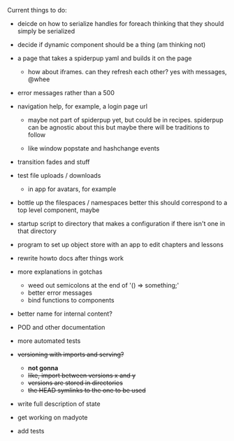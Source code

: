 Current things to do:

* deicde on how to serialize handles for foreach
  thinking that they should simply be serialized

* decide if dynamic component should be a thing
   (am thinking not)

* a page that takes a spiderpup yaml and builds it on the page
  - how about iframes. can they refresh each other?
    yes with messages, @whee

* error messages rather than a 500

* navigation help, for example, a login page url
    - maybe not part of spiderpup yet, but could be in 
      recipes. spiderpup can be agnostic about this
      but maybe there will be traditions to follow
      
    - like window popstate and hashchange events
      
* transition fades and stuff
      
* test file uploads / downloads
    - in app for avatars, for example

* bottle up the filespaces / namespaces better
   this should correspond to a top level component, maybe

* startup script to directory that makes a configuration
  if there isn't one in that directory

* program to set up object store with an app to edit
  chapters and lessons

* rewrite howto docs after things work

* more explanations in gotchas
  - weed out semicolons at the end of '() => something;'
  - better error messages
  - bind functions to components

* better name for internal content?

* POD and other documentation

* more automated tests

* ~~versioning with imports and serving?~~
  - **not gonna**
  - ~~like, import between versions x and y~~
  - ~~versions are stored in directories~~
  - ~~the HEAD symlinks to the one to be used~~

* write full description of state

* get working on madyote

* add tests

